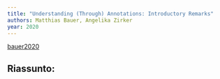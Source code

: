 ```yaml
---
title: "Understanding (Through) Annotations: Introductory Remarks"
authors: Matthias Bauer, Angelika Zirker
year: 2020
---
```

[bauer2020](zotero://select/items/@bauer2020)

## Riassunto:

